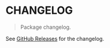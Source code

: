 # CHANGELOG

> Package changelog.

See [GitHub Releases](https://github.com/stdlib-js/utils-none/releases) for the changelog.